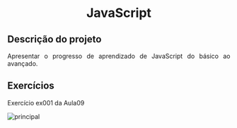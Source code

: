 <h1 align="center"> JavaScript </h1>

## Descrição do projeto
<p align="justify"> Apresentar o progresso de aprendizado de JavaScript do básico ao avançado. </p>

## Exercícios
<p> Exercício ex001 da Aula09 </p>

<div>
    <img scr = "imagensgeral/sheik1" alt = "principal">        
</div>